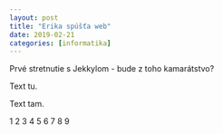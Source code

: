 ```yaml
---
layout: post
title: "Erika spúšťa web"
date: 2019-02-21
categories: [informatika]
---
```


Prvé stretnutie s Jekkylom - bude z toho kamarátstvo?

Text tu.

Text tam.

1 2 3 4 5 6 7 8 9
